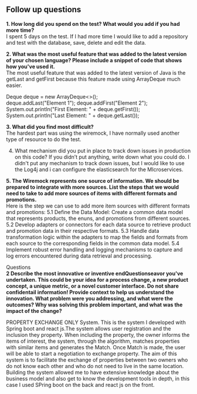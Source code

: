 **<h2>Follow up questions</h2>**

**1. How long did you spend on the test? What would you add if you had more time?**<br/>
I spent 5 days on the test. If I had more time I would like to add a repository and test with the database, save, delete and edit the data.

**2. What was the most useful feature that was added to the latest version of your chosen language? Please include a snippet of code that shows how you've used it.**
<br/> The most useful feature that was added to the latest version of Java is the getLast and getFirst because this feature made using ArrayDeque much easier.

Deque<String> deque = new ArrayDeque<>();       
deque.addLast("Element 1");
deque.addFirst("Element 2");
System.out.println("First Element: " + deque.getFirst());
System.out.println("Last Element: " + deque.getLast());

**3. What did you find most difficult?**<br/>
The hardest part was using the wiremock, I have normally used another type of resource to do the test.

4. What mechanism did you put in place to track down issues in production on this code? If you didn’t put anything, write down what you could do.
I didn't put any mechanism to track down issues, but I  would like to use the Log4j and i can configure the elasticsearch for the MIcroservices.

**5. The Wiremock represents one source of information. We should be prepared to integrate with more sources. List the steps that we would need to take to add more sources of items with different formats and promotions.**<br/>
Here is the step we can use to add more item sources with different formats and promotions:
5.1 Define the Data Model: Create a common data model that 
represents products, the enuns, and promotions from different sources. 
5.2 Develop adapters or connectors for each data source to retrieve 
product and promotion data in their respective formats.
5.3 Handle data transformation logic within the adapters to map the fields
and formats from each source to the corresponding fields in the common
data model. 
5.4 Implement robust error handling and logging mechanisms to capture 
and log errors encountered during data retrieval and processing.

Questions<br/>
**2 Describe the most innovative or inventive endQuestionseavor you've undertaken. This could be your idea for a process change, a new product concept, a unique metric, or a novel customer interface. Do not share confidentail information! Provide context to help us understand the
innovation. What problem were you addressing, and what were the outcomes? Why was solving this problem important, and what was the impact of the change?**<br/>


PROPERTY EXCHANGE ONLY System. This is the system I developed with Spring boot and react js.The system allows user registration and the inclusion they property. When including the property, the owner informs the items of interest, the system, through the algorithm, matches properties with similar items and generates the Match. Once Match is made, the user will be able to start a negotiation to exchange property. 
The aim of this system is to facilitate the exchange of properties between two owners who do not know each other and who do not need to live in the same location.
Building the system allowed me to have extensive knowledge about the business model and also get to know the development tools in depth, in this case I used SPring boot on the back and react js on the front.


